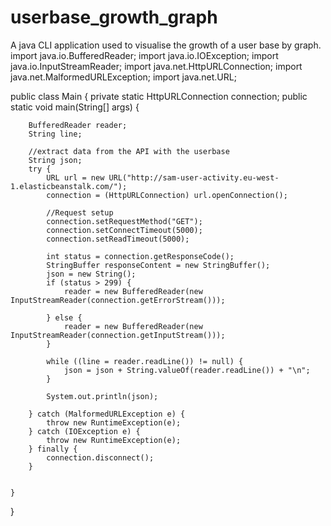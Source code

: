 # userbase_growth_graph
A java CLI application used to visualise the growth of a user base by graph.
import java.io.BufferedReader;
import java.io.IOException;
import java.io.InputStreamReader;
import java.net.HttpURLConnection;
import java.net.MalformedURLException;
import java.net.URL;

public class Main {
    private static HttpURLConnection connection;
    public static void main(String[] args) {

        BufferedReader reader;
        String line;

        //extract data from the API with the userbase
        String json;
        try {
            URL url = new URL("http://sam-user-activity.eu-west-1.elasticbeanstalk.com/");
            connection = (HttpURLConnection) url.openConnection();

            //Request setup
            connection.setRequestMethod("GET");
            connection.setConnectTimeout(5000);
            connection.setReadTimeout(5000);

            int status = connection.getResponseCode();
            StringBuffer responseContent = new StringBuffer();
            json = new String();
            if (status > 299) {
                reader = new BufferedReader(new InputStreamReader(connection.getErrorStream()));

            } else {
                reader = new BufferedReader(new InputStreamReader(connection.getInputStream()));
            }

            while ((line = reader.readLine()) != null) {
                json = json + String.valueOf(reader.readLine()) + "\n";
            }

            System.out.println(json);

        } catch (MalformedURLException e) {
            throw new RuntimeException(e);
        } catch (IOException e) {
            throw new RuntimeException(e);
        } finally {
            connection.disconnect();
        }


    }


}


